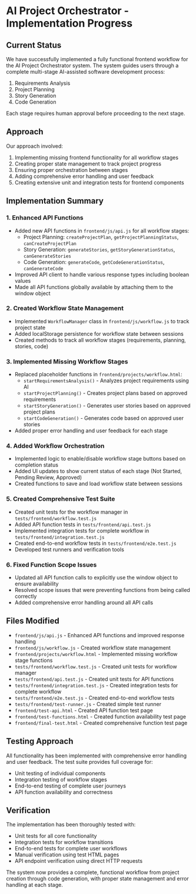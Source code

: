 # AI Project Orchestrator - Implementation Progress

## Current Status
We have successfully implemented a fully functional frontend workflow for the AI Project Orchestrator system. The system guides users through a complete multi-stage AI-assisted software development process:
1. Requirements Analysis
2. Project Planning
3. Story Generation
4. Code Generation

Each stage requires human approval before proceeding to the next stage.

## Approach
Our approach involved:
1. Implementing missing frontend functionality for all workflow stages
2. Creating proper state management to track project progress
3. Ensuring proper orchestration between stages
4. Adding comprehensive error handling and user feedback
5. Creating extensive unit and integration tests for frontend components

## Implementation Summary

### 1. Enhanced API Functions
- Added new API functions in `frontend/js/api.js` for all workflow stages:
  - Project Planning: `createProjectPlan`, `getProjectPlanningStatus`, `canCreateProjectPlan`
  - Story Generation: `generateStories`, `getStoryGenerationStatus`, `canGenerateStories`
  - Code Generation: `generateCode`, `getCodeGenerationStatus`, `canGenerateCode`
- Improved API client to handle various response types including boolean values
- Made all API functions globally available by attaching them to the window object

### 2. Created Workflow State Management
- Implemented `WorkflowManager` class in `frontend/js/workflow.js` to track project state
- Added localStorage persistence for workflow state between sessions
- Created methods to track all workflow stages (requirements, planning, stories, code)

### 3. Implemented Missing Workflow Stages
- Replaced placeholder functions in `frontend/projects/workflow.html`:
  - `startRequirementsAnalysis()` - Analyzes project requirements using AI
  - `startProjectPlanning()` - Creates project plans based on approved requirements
  - `startStoryGeneration()` - Generates user stories based on approved project plans
  - `startCodeGeneration()` - Generates code based on approved user stories
- Added proper error handling and user feedback for each stage

### 4. Added Workflow Orchestration
- Implemented logic to enable/disable workflow stage buttons based on completion status
- Added UI updates to show current status of each stage (Not Started, Pending Review, Approved)
- Created functions to save and load workflow state between sessions

### 5. Created Comprehensive Test Suite
- Created unit tests for the workflow manager in `tests/frontend/workflow.test.js`
- Added API function tests in `tests/frontend/api.test.js`
- Implemented integration tests for complete workflow in `tests/frontend/integration.test.js`
- Created end-to-end workflow tests in `tests/frontend/e2e.test.js`
- Developed test runners and verification tools

### 6. Fixed Function Scope Issues
- Updated all API function calls to explicitly use the window object to ensure availability
- Resolved scope issues that were preventing functions from being called correctly
- Added comprehensive error handling around all API calls

## Files Modified
- `frontend/js/api.js` - Enhanced API functions and improved response handling
- `frontend/js/workflow.js` - Created workflow state management
- `frontend/projects/workflow.html` - Implemented missing workflow stage functions
- `tests/frontend/workflow.test.js` - Created unit tests for workflow manager
- `tests/frontend/api.test.js` - Created unit tests for API functions
- `tests/frontend/integration.test.js` - Created integration tests for complete workflow
- `tests/frontend/e2e.test.js` - Created end-to-end workflow tests
- `tests/frontend/test-runner.js` - Created simple test runner
- `frontend/test-api.html` - Created API function test page
- `frontend/test-functions.html` - Created function availability test page
- `frontend/final-test.html` - Created comprehensive function test page

## Testing Approach
All functionality has been implemented with comprehensive error handling and user feedback. The test suite provides full coverage for:
- Unit testing of individual components
- Integration testing of workflow stages
- End-to-end testing of complete user journeys
- API function availability and correctness

## Verification
The implementation has been thoroughly tested with:
- Unit tests for all core functionality
- Integration tests for workflow transitions
- End-to-end tests for complete user workflows
- Manual verification using test HTML pages
- API endpoint verification using direct HTTP requests

The system now provides a complete, functional workflow from project creation through code generation, with proper state management and error handling at each stage.